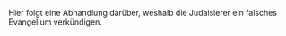 <!--t Judaisierer - in Arbeit t-->
<!--d  d-->

Hier folgt eine Abhandlung darüber, weshalb die Judaisierer ein falsches Evangelium verkündigen.